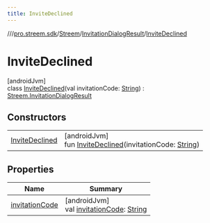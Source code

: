 ```yaml
---
title: InviteDeclined
---
```

//[<root>](../../../../../index.html)/[pro.streem.sdk](../../../index.html)/[Streem](../../index.html)/[InvitationDialogResult](../index.html)/[InviteDeclined](index.html)



# InviteDeclined



[androidJvm]\
class [InviteDeclined](index.html)(val invitationCode: [String](https://kotlinlang.org/api/latest/jvm/stdlib/kotlin/-string/index.html)) : [Streem.InvitationDialogResult](../index.html)



## Constructors


| | |
|---|---|
| [InviteDeclined](-invite-declined.html) | [androidJvm]<br>fun [InviteDeclined](-invite-declined.html)(invitationCode: [String](https://kotlinlang.org/api/latest/jvm/stdlib/kotlin/-string/index.html)) |


## Properties


| Name | Summary |
|---|---|
| [invitationCode](invitation-code.html) | [androidJvm]<br>val [invitationCode](invitation-code.html): [String](https://kotlinlang.org/api/latest/jvm/stdlib/kotlin/-string/index.html) |

